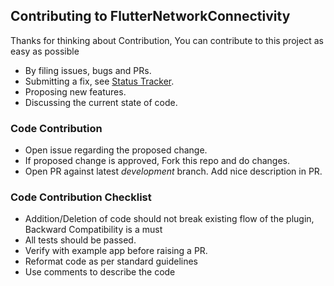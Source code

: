 ##  Contributing to FlutterNetworkConnectivity

Thanks for thinking about Contribution, You can contribute to this project as easy as possible
- By filing issues, bugs and PRs.
- Submitting a fix, see [Status Tracker](https://github.com/praveen-gm/flutter_network_connectivity/projects/1).
- Proposing new features.
- Discussing the current state of code.

###  Code Contribution

- Open issue regarding the proposed change.
- If proposed change is approved, Fork this repo and do changes.
- Open PR against latest *development* branch. Add nice description in PR.

###  Code Contribution Checklist

- Addition/Deletion of code should not break existing flow of the plugin, Backward Compatibility is a must
- All tests should be passed.
- Verify with example app before raising a PR.
- Reformat code as per standard guidelines
- Use comments to describe the code